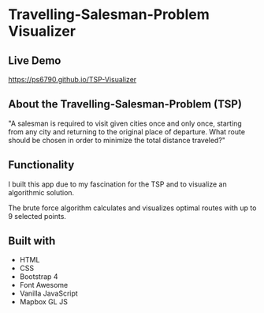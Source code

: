 # Travelling-Salesman-Problem Visualizer

## Live Demo

https://ps6790.github.io/TSP-Visualizer

## About the Travelling-Salesman-Problem (TSP)

"A salesman is required to visit given cities once and only once, starting from any city and returning to the original place of departure. What route should be chosen in order to minimize the total distance traveled?"

## Functionality

I built this app due to my fascination for the TSP and to visualize an algorithmic solution.

The brute force algorithm calculates and visualizes optimal routes with up to 9 selected points.

## Built with

-  HTML
-  CSS
-  Bootstrap 4
-  Font Awesome
-  Vanilla JavaScript
-  Mapbox GL JS
